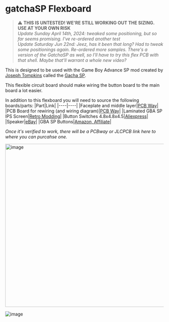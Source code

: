# gatchaSP Flexboard

> :warning: **THIS IS UNTESTED! WE'RE STILL WORKING OUT THE SIZING. USE AT YOUR OWN RISK**
> <br>*Update Sunday April 14th, 2024: tweaked some positioning, but so far seems promising. I've re-ordered another test*
> <br>*Update Saturday Jun 22nd: Jeez, has it been that long? Had to tweak some positionings again. Re-ordered more samples. There's a version of the GatchaSP as well, so I'll have to try this flex PCB with that shell. Maybe that'll warrant a whole new video?*

This is designed to be used with the Game Boy Advance SP mod created by [Joseph Tompkins](https://ko-fi.com/josephtomkins) called the [Gacha SP](https://www.youtube.com/watch?v=QM45YnBbGOQ).

This flexible circuit board should make wiring the button board to the main board a lot easier.

In addition to this flexboard you will need to source the following boards/parts:
|Part|Link|
|----|----|
|Faceplate and middle layer|[PCB Way](https://www.pcbway.com/project/shareproject/GachaSP_with_Speaker_Miniature_SP_console_4192a5ce.html)|
|PCB Board for rewiring (and wiring diagram)|[PCB Way](https://www.pcbway.com/project/shareproject/Custom_button_board_for_GachaSP_fa33171a.html)|
|Laminated GBA SP IPS Screen|[Retro Modding](https://www.retromodding.com/products/game-boy-advance-sp-ips-3-0inch-laminated-lcd)|
|Button Switches 4.8x4.8x4.5|[Aliexpress](https://www.aliexpress.us/item/3256804096997401.html?spm=a2g0o.order_list.order_list_main.29.59ec1802bsgRpf&gatewayAdapt=glo2usa)|
|Speaker|[eBay](https://www.ebay.com/itm/192292888553?_trkparms=amclksrc%3DITM%26aid%3D777008%26algo%3DPERSONAL.TOPIC%26ao%3D1%26asc%3D20230811123856%26meid%3Dfd54ea30a79047f3a256c025f49bf448%26pid%3D101770%26rk%3D1%26rkt%3D1%26itm%3D192292888553%26pmt%3D1%26noa%3D1%26pg%3D4375194%26algv%3DRecentlyViewedItemsV2&_trksid=p4375194.c101770.m146925&_trkparms=parentrq%3Aafa5a31518e0aab88905efafffffd88a%7Cpageci%3A49d20203-f37f-11ee-bd37-e2ac214ea922%7Ciid%3A1%7Cvlpname%3Avlp_homepage)|
|GBA SP Buttons|[Amazon, Affiliate](https://amzn.to/3TEVo3e)|


*Once it's verified to work, there will be a PCBway or JLCPCB link here to where you can purcahse one.*

<img width="518" alt="image" src="https://github.com/bobwulff/gatchaSPflexboard/assets/107164726/4cf5ef37-539e-400e-ae76-c14922906c8b">

</br>

![image](https://github.com/bobwulff/gatchaSPflexboard/assets/107164726/bf86df59-b7d3-449a-9f1a-623efb815b1f)







